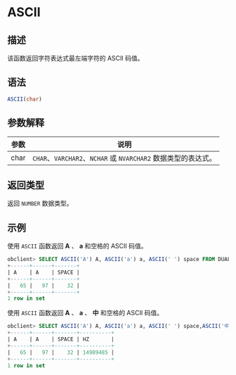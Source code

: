 # ASCII

## 描述

该函数返回字符表达式最左端字符的 ASCII 码值。

## 语法

```sql
ASCII(char)
```

## 参数解释

|  参数  |                        说明                         |
|------|---------------------------------------------------|
| char | `CHAR`、`VARCHAR2`、`NCHAR` 或 `NVARCHAR2` 数据类型的表达式。 |

## 返回类型

返回 `NUMBER` 数据类型。

## 示例

使用 `ASCII` 函数返回 **A** 、 **a** 和空格的 ASCII 码值。

```sql
obclient> SELECT ASCII('A') A, ASCII('a') a, ASCII(' ') space FROM DUAL;
+------+------+-------+
| A    | A    | SPACE |
+------+------+-------+
|   65 |   97 |    32 |
+------+------+-------+
1 row in set
```

使用 `ASCII` 函数返回 **A** 、 **a** 、 **中** 和空格的 ASCII 码值。

```sql
obclient> SELECT ASCII('A') A, ASCII('a') a, ASCII(' ') space,ASCII('中') hz FROM DUAL;
+------+------+-------+----------+
| A    | A    | SPACE | HZ       |
+------+------+-------+----------+
|   65 |   97 |    32 | 14989485 |
+------+------+-------+----------+
1 row in set
```
